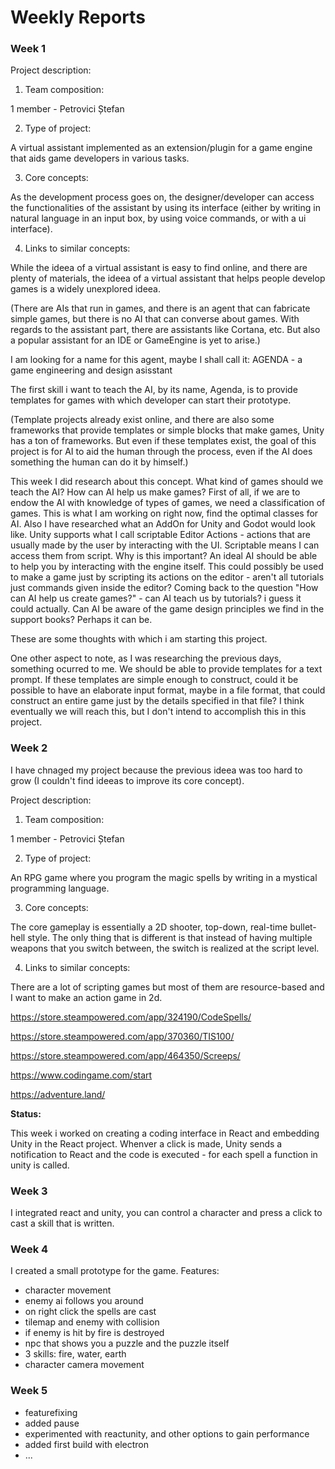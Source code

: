 # Weekly Reports

### __Week 1__

Project description:

1. Team composition: 

1 member - Petrovici Ștefan

2. Type of project:

A virtual assistant implemented as an extension/plugin for a game engine that aids game developers in various tasks.

3. Core concepts:

As the development process goes on, the designer/developer can access the functionalities of the assistant by using its interface (either by writing in natural language in an input box, by using voice commands, or with a ui interface).

4. Links to similar concepts: 

While the ideea of a virtual assistant is easy to find online, and there are plenty of materials, the ideea of a virtual assistant that helps people develop games is a widely unexplored ideea.

(There are AIs that run in games, and there is an agent that can fabricate simple games, but there is no AI that can converse about games. With regards to the assistant part, there are assistants like Cortana, etc. But also a popular assistant for an IDE or GameEngine is yet to arise.)

I am looking for a name for this agent, maybe I shall call it:
AGENDA - a game engineering and design asisstant

The first skill i want to teach the AI, by its name, Agenda, is to provide templates for games with which developer can start their prototype.

(Template projects already exist online, and there are also some frameworks that provide templates or simple blocks that make games, Unity has a ton of frameworks. But even if these templates exist, the goal of this project is for AI to aid the human through the process, even if the AI does something  the human can do it by himself.)

This week I did research about this concept. What kind of games should we teach the AI? How can AI help us make games? First of all, if we are to endow the AI with knowledge of types of games, we need a classification of games. This is what I am working on right now, find the optimal classes for AI. Also I have researched what an AddOn for Unity and Godot would look like. Unity supports what I call scriptable Editor Actions - actions that are usually made by the user by interacting with the UI. Scriptable means I can access them from script. Why is this important? An ideal AI should be able to help you by interacting with the engine itself. This could possibly be used to make a game just by scripting its actions on the editor - aren't all tutorials just commands given inside the editor? Coming back to the question "How can AI help us create games?" - can AI teach us by tutorials? i guess it could actually. Can AI be aware of the game design principles we find in the support books? Perhaps it can be. 

These are some thoughts with which i am starting this project.

One other aspect to note, as I was researching the previous days, something ocurred to me. We should be able to provide templates for a text prompt. If these templates are simple enough to construct, could it be possible to have an elaborate input format, maybe in a file format, that could construct an entire game just by the details specified in that file? I think eventually we will reach this, but I don't intend to accomplish this in this project.

### __Week 2__

I have chnaged my project because the previous ideea was too hard to grow (I couldn't find ideeas to improve its core concept).

Project description:

1. Team composition: 

1 member - Petrovici Ștefan

2. Type of project:

An RPG game where you program the magic spells by writing in a mystical programming language. 

3. Core concepts:

The core gameplay is essentially a 2D shooter, top-down, real-time bullet-hell style. The only thing that is different is that instead of having multiple weapons that you switch between, the switch is realized at the script level.

4. Links to similar concepts: 

There are a lot of scripting games but most of them are resource-based and I want to make an action game in 2d.

https://store.steampowered.com/app/324190/CodeSpells/

https://store.steampowered.com/app/370360/TIS100/

https://store.steampowered.com/app/464350/Screeps/

https://www.codingame.com/start

https://adventure.land/

__Status:__

This week i worked on creating a coding interface in React and embedding Unity in the React project. Whenver a click is made, Unity sends a notification to React and the code is executed - for each spell a function in unity is called.

### __Week 3__
I integrated react and unity, you can control a character and press a click to cast a skill that is written.

### __Week 4__
I created a small prototype for the game. 
Features:
- character movement
- enemy ai follows you around
- on right click the spells are cast
- tilemap and enemy with collision
- if enemy is hit by fire is destroyed
- npc that shows you a puzzle and the puzzle itself
- 3 skills: fire, water, earth
- character camera movement

### __Week 5__
- featurefixing
- added pause
- experimented with reactunity, and other options to gain performance
- added first build with electron
- ...
